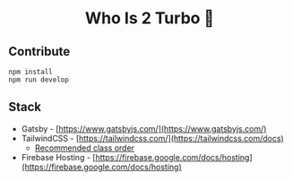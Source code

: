 <h1 align="center">
  Who Is 2 Turbo 🚀
</h1>

## Contribute

```shell
npm install
npm run develop
```

## Stack

* Gatsby - [https://www.gatsbyjs.com/](https://www.gatsbyjs.com/)
* TailwindCSS - [https://tailwindcss.com/](https://tailwindcss.com/docs)
  * [Recommended class order](https://tailwindcss.com/blog/automatic-class-sorting-with-prettier#how-classes-are-sorted)
* Firebase Hosting - [https://firebase.google.com/docs/hosting](https://firebase.google.com/docs/hosting)
